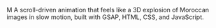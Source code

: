 M
A scroll-driven animation that feels like a 3D explosion of Moroccan images in slow motion, built with GSAP, HTML, CSS, and JavaScript.
